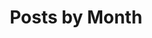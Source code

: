 ---
title: "Posts by Month"
permalink: /months/
layout: posts
author_profile: true
sidebar_main: true
---